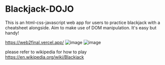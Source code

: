 # Blackjack-DOJO
This is an html-css-javascript web app for users to practice blackjack with a cheatsheet alongside. Aim to make use of DOM manipulation. It's easy but handy!

https://web2final.vercel.app/
![image](https://user-images.githubusercontent.com/102844561/234538302-76e694ea-2fae-45aa-87ff-4e15f28e18e3.png)
![image](https://user-images.githubusercontent.com/102844561/234538635-da5b6184-67ae-4078-a5e0-28cf5602330a.png)

please refer to wikipedia for how to play
https://en.wikipedia.org/wiki/Blackjack
